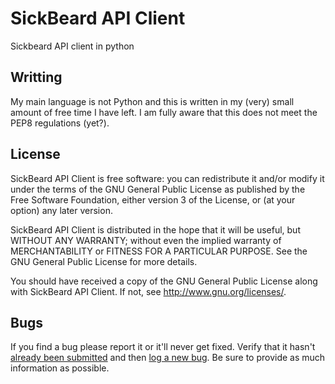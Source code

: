 SickBeard API Client
====================

Sickbeard API client in python

## Writting

My main language is not Python and this is written in my (very) small amount of free time I have left. I am fully aware that this does not meet the PEP8 regulations (yet?).


## License

SickBeard API Client is free software: you can redistribute it and/or modify it under the terms of the GNU General Public License as published by the Free Software Foundation, either version 3 of the License, or (at your option) any later version.

SickBeard API Client is distributed in the hope that it will be useful, but WITHOUT ANY WARRANTY; without even the implied warranty of MERCHANTABILITY or FITNESS FOR A PARTICULAR PURPOSE. See the
GNU General Public License for more details.

You should have received a copy of the GNU General Public License
along with SickBeard API Client. If not, see [<http://www.gnu.org/licenses/>][gpl].

## Bugs

If you find a bug please report it or it'll never get fixed. Verify that it hasn't [already been submitted][issues] and then [log a new bug][newissue]. Be sure to provide as much information as possible.

[issues]: https://github.com/patvdleer/sickbeard-api-client/issues
[newissue]: https://github.com/patvdleer/sickbeard-api-client/issues/new
[patvdleer]: https://github.com/patvdleer
[gpl]: http://www.gnu.org/licenses/
